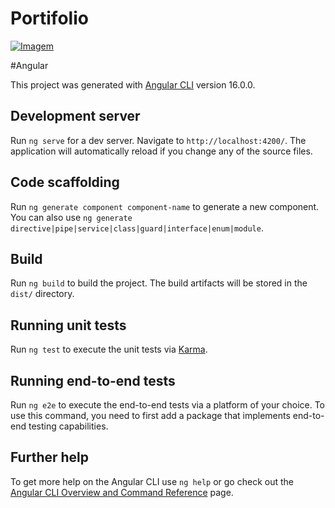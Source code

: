 # Portifolio

<style>
  #imagem {
    transition: transform 0.3s;
  }
  #imagem:hover {
  transform: scale(0.8);
  }
</style>
<a href="https://portifolio-ed135.web.app/portifolio-angular/">
  <img id="imagem" src="portifolio/src/assets/img/Screenshot%202023-07-11%20085559.png" alt="Imagem" />
</a>
<script>
 var imagem = document.getElementById('imagem');
 imagem.addEventListener('click', function() {
 window.location.href = 'https://portifolio-ed135.web.app/portifolio-angular/';
 });
</script>



#Angular

This project was generated with [Angular CLI](https://github.com/angular/angular-cli) version 16.0.0.

## Development server

Run `ng serve` for a dev server. Navigate to `http://localhost:4200/`. The application will automatically reload if you change any of the source files.

## Code scaffolding

Run `ng generate component component-name` to generate a new component. You can also use `ng generate directive|pipe|service|class|guard|interface|enum|module`.

## Build

Run `ng build` to build the project. The build artifacts will be stored in the `dist/` directory.

## Running unit tests

Run `ng test` to execute the unit tests via [Karma](https://karma-runner.github.io).

## Running end-to-end tests

Run `ng e2e` to execute the end-to-end tests via a platform of your choice. To use this command, you need to first add a package that implements end-to-end testing capabilities.

## Further help

To get more help on the Angular CLI use `ng help` or go check out the [Angular CLI Overview and Command Reference](https://angular.io/cli) page.
